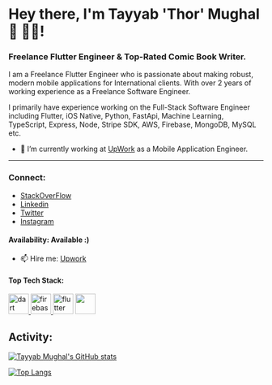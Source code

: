 # Hey there, I'm Tayyab 'Thor' Mughal 👋 👨‍💻! 

<!-- <a href="#"><img width="100%" height="4%" src="https://camo.githubusercontent.com/992babdffd8c74a1502de375fbdf7e4d54773242/68747470733a2f2f6d656469612e67697068792e636f6d2f6d656469612f53576f536b4e36447854737a71494b4571762f67697068792e676966" height="50px"/></a> -->

### Freelance Flutter Engineer & Top-Rated Comic Book Writer.

I am a Freelance Flutter Engineer who is passionate about making robust, modern mobile applications for International clients. With over 2 years of working experience as a Freelance Software Engineer.

I primarily have experience working on the Full-Stack Software Engineer including Flutter, iOS Native, Python, FastApi, Machine Learning, TypeScript, Express, Node, Stripe SDK, AWS, Firebase, MongoDB, MySQL etc.

- 🔭 I’m currently working at [UpWork](https://www.upwork.com/freelancers/~01d478bbabdfa2e861) as a Mobile Application Engineer.
***

### Connect: 
- [StackOverFlow](https://stackoverflow.com/users/7155849/mr-tayyab-mughal)
- [Linkedin](https://www.linkedin.com/in/mrtayyabmughal/)
- [Twitter](https://twitter.com/wodatoki/)
- [Instagram](https://www.instagram.com/wodatoki/)



#### Availability: Available :)
- 📫 Hire me: [Upwork](https://www.upwork.com/freelancers/~01d478bbabdfa2e861)
#### Top Tech Stack:

<a href="https://dart.dev" target="_blank"> <img src="https://www.vectorlogo.zone/logos/dartlang/dartlang-icon.svg" alt="dart" width="40" height="40"/> </a> <a href="https://firebase.google.com/" target="_blank"> <img src="https://www.vectorlogo.zone/logos/firebase/firebase-icon.svg" alt="firebase" width="40" height="40"/> </a> <a href="https://flutter.dev" target="_blank"> <img src="https://www.vectorlogo.zone/logos/flutterio/flutterio-icon.svg" alt="flutter" width="40" height="40"/></a> <a href = "https://riverpod.dev/" tarrget = "_blank"> <img src = "https://riverpod.dev/img/logo.svg" height = "40" width = "40"/> </a>



<!-- [![Top Langs](https://github-readme-stats.vercel.app/api/top-langs/?username=tayyabmughal676)](https://github.com/tayyabmughal676/github-readme-stats) -->

## Activity:
[![Tayyab Mughal's GitHub stats](https://github-readme-stats.vercel.app/api?username=tayyabmughal676)](https://github.com/tayyabmughal676/github-readme-stats)

[![Top Langs](https://github-readme-stats.vercel.app/api/top-langs/?username=tayyabmughal676&layout=compact)](https://github.com/tayyabmughal676/github-readme-stats)


<!--
**saifalfalah/saifalfalah** is a ✨ _special_ ✨ repository because its `README.md` (this file) appears on your GitHub profile.

Here are some ideas to get you started:

- 🔭 I’m currently working on ...
- 🌱 I’m currently learning ...
- 👯 I’m looking to collaborate on ...
- 🤔 I’m looking for help with ...
- 💬 Ask me about ...
- 📫 How to reach me: ...
- 😄 Pronouns: ...
- ⚡ Fun fact: ...
-->
